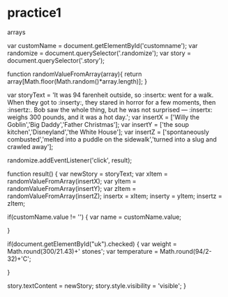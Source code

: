 # practice1
arrays 

var customName = document.getElementById('customname');
var randomize = document.querySelector('.randomize');
var story = document.querySelector('.story');

function randomValueFromArray(array){
  return array[Math.floor(Math.random()*array.length)];
}

var storyText = 'It was 94 farenheit outside, so :insertx: went for a walk. When they got to :inserty:, they stared in horror for a few moments, then :insertz:. Bob saw the whole thing, but he was not surprised — :insertx: weighs 300 pounds, and it was a hot day.';
var insertX = ['Willy the Goblin','Big Daddy','Father Christmas'];
var insertY = ['the soup kitchen','Disneyland','the White House'];
var insertZ = ['spontaneously combusted','melted into a puddle on the sidewalk','turned into a slug and crawled away'];

randomize.addEventListener('click', result);

function result() {
  var newStory = storyText;
var xItem = randomValueFromArray(insertX);
var yItem = randomValueFromArray(insertY);
var zItem = randomValueFromArray(insertZ);
insertx = xItem;
inserty = yItem;
insertz = zItem;

  if(customName.value != '') {
    var name = customName.value;
    
  }

  if(document.getElementById("uk").checked) {
    var weight = Math.round(300/21.43)+' stones';
    var temperature =  Math.round(94/2-32)+'C';
    
  }

  story.textContent = newStory;
  story.style.visibility = 'visible';
}

